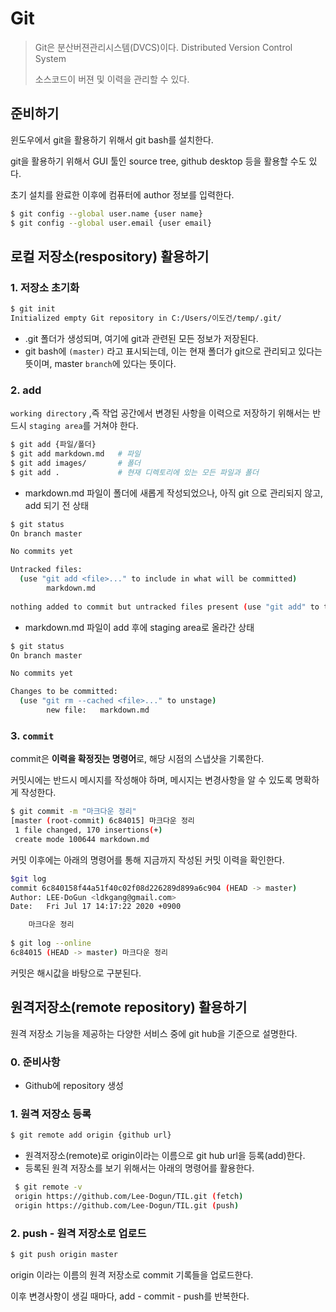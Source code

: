# Git

> Git은 분산버젼관리시스템(DVCS)이다.  Distributed Version Control System
>
> 소스코드이 버젼 및 이력을 관리할 수 있다.



## 준비하기

윈도우에서 git을 활용하기 위해서 git bash를 설치한다.

git을 활용하기 위해서 GUI 툴인 source tree, github desktop 등을 활용할 수도 있다.

초기 설치를 완료한 이후에 컴퓨터에 author 정보를 입력한다.

```bash
$ git config --global user.name {user name}
$ git config --global user.email {user email}
```



## 로컬 저장소(respository) 활용하기

### 1. 저장소 초기화

```bash
$ git init
Initialized empty Git repository in C:/Users/이도건/temp/.git/
```

* .git 폴더가 생성되며, 여기에 git과 관련된 모든 정보가 저장된다.
* git bash에  `(master)` 라고 표시되는데, 이는 현재 폴더가 git으로 관리되고 있다는 뜻이며, master `branch`에 있다는 뜻이다.



### 2. add

`working directory` ,즉 작업 공간에서 변경된 사항을 이력으로 저장하기 위해서는 반드시 `staging area`를 거쳐야 한다.

```bash
$ git add {파일/폴더}
$ git add markdown.md	# 파일
$ git add images/		# 폴더
$ git add .				# 현재 디렉토리에 있는 모든 파일과 폴더
```

* markdown.md 파일이 폴더에 새롭게 작성되었으나, 아직 git 으로 관리되지 않고, add 되기 전 상태

```bash
$ git status
On branch master

No commits yet

Untracked files:
  (use "git add <file>..." to include in what will be committed)
        markdown.md
        
nothing added to commit but untracked files present (use "git add" to track)
```

* markdown.md 파일이 add 후에 staging area로 올라간 상태

```bash
$ git status
On branch master

No commits yet

Changes to be committed:
  (use "git rm --cached <file>..." to unstage)
        new file:   markdown.md
```



### 3. `commit`

commit은 **이력을 확정짓는 명령어**로, 해당 시점의 스냅샷을 기록한다.

커밋시에는 반드시 메시지를 작성해야 하며, 메시지는 변경사항을 알 수 있도록 명확하게 작성한다.

```bash
$ git commit -m "마크다운 정리"
[master (root-commit) 6c84015] 마크다운 정리
 1 file changed, 170 insertions(+)
 create mode 100644 markdown.md
```

커밋 이후에는 아래의 명령어를 통해 지금까지 작성된 커밋 이력을 확인한다.

```bash
$git log
commit 6c840158f44a51f40c02f08d226289d899a6c904 (HEAD -> master)
Author: LEE-DoGun <ldkgang@gmail.com>
Date:   Fri Jul 17 14:17:22 2020 +0900

    마크다운 정리
    
$ git log --online
6c84015 (HEAD -> master) 마크다운 정리
```

커밋은 해시값을 바탕으로 구분된다.



## 원격저장소(remote repository) 활용하기

원격 저장소 기능을 제공하는 다양한 서비스 중에 git hub을 기준으로 설명한다.

### 0. 준비사항

* Github에 repository 생성



### 1. 원격 저장소 등록

```bash
$ git remote add origin {github url}
```

* 원격저장소(remote)로 origin이라는 이름으로 git hub url을 등록(add)한다.
* 등록된 원격 저장소를 보기 위해서는 아래의 명령어를 활용한다.

```bash
 $ git remote -v
 origin https://github.com/Lee-Dogun/TIL.git (fetch)
 origin https://github.com/Lee-Dogun/TIL.git (push)
```



### 2. push - 원격 저장소로 업로드

```bash
$ git push origin master
```

origin 이라는 이름의 원격 저장소로 commit  기록들을 업로드한다.

이후 변경사항이 생길 때마다, add - commit - push를 반복한다.

